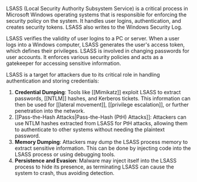 LSASS (Local Security Authority Subsystem Service) is a critical process in Microsoft Windows operating systems that is responsible for enforcing the security policy on the system. It handles user logins, authentication, and creates security tokens. LSASS also writes to the Windows Security Log.

LSASS verifies the validity of user logins to a PC or server. When a user logs into a Windows computer, LSASS generates the user's access token, which defines their privileges. LSASS is involved in changing passwords for user accounts. It enforces various security policies and acts as a gatekeeper for accessing sensitive information.

LSASS is a target for attackers due to its critical role in handling authentication and storing credentials:

1. **Credential Dumping**: Tools like [[Mimikatz]] exploit LSASS to extract passwords, [[NTLM]] hashes, and Kerberos tickets. This information can then be used for [[lateral movement]], [[privilege escalation]], or further penetration into the network.
2. [[Pass-the-Hash Attacks|Pass-the-Hash (PtH) Attacks]]: Attackers can use NTLM hashes extracted from LSASS for PtH attacks, allowing them to authenticate to other systems without needing the plaintext password.
3. **Memory Dumping**: Attackers may dump the LSASS process memory to extract sensitive information. This can be done by injecting code into the LSASS process or using debugging tools.
4. **Persistence and Evasion**: Malware may inject itself into the LSASS process to hide its presence, as terminating LSASS can cause the system to crash, thus avoiding detection.

